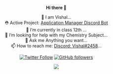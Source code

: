 <div align="center">
  
<b> Hi there 👋  </b>  

🔭 I am Vishal...  
⛑  Active Project: [Application Manager Discord Bot](https://imkrvishal.gitbook.io/application-manager)  
🌱 I’m currently in class 12th ...  
🤔 I’m looking for help with my Chemistry Subject...  
💬 Ask me Anything you want...  
📫 How to reach me: [Discord: Vishal#2458](https://discord.com/users/726287877897584673)... 

[![Twitter Follow](https://img.shields.io/twitter/follow/imkr_vishal?label=Follow)](https://twitter.com/imkr_vishal)
[![GitHub followers](https://img.shields.io/github/followers/imkr-vishal?label=Follow&style=social)](https://github.com/imkr-vishal)
<div class="center">
<img src="https://github-readme-stats.vercel.app/api?username=imkr-vishal&count_private=true&show_icons=true&theme=dracula" class="center">  
</div>

</div>
